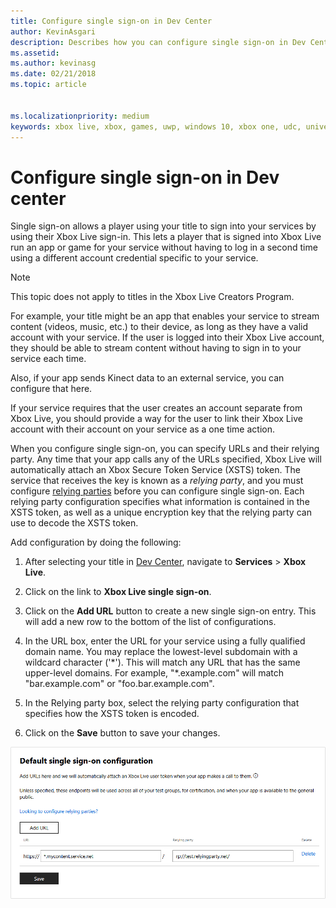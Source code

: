 ```yaml
---
title: Configure single sign-on in Dev Center
author: KevinAsgari
description: Describes how you can configure single sign-on in Dev Center to allow a title to sign a user into your services by using their Xbox Live ID.
ms.assetid:
ms.author: kevinasg
ms.date: 02/21/2018
ms.topic: article


ms.localizationpriority: medium
keywords: xbox live, xbox, games, uwp, windows 10, xbox one, udc, universal developer center, single sign-on
---
```


# Configure single sign-on in Dev center

Single sign-on allows a player using your title to sign into your services by using their Xbox Live sign-in. This lets a player that is signed into Xbox Live run an app or game for your service without having to log in a second time using a different account credential specific to your service.

> [!NOTE]
> This topic does not apply to titles in the Xbox Live Creators Program.

For example, your title might be an app that enables your service to stream content (videos, music, etc.) to their device, as long as they have a valid account with your service. If the user is logged into their Xbox Live account, they should be able to stream content without having to sign in to your service each time.

Also, if your app sends Kinect data to an external service, you can configure that here.

If your service requires that the user creates an account separate from Xbox Live, you should provide a way for the user to link their Xbox Live account with their account on your service as a one time action.

When you configure single sign-on, you can specify URLs and their relying party. Any time that your app calls any of the URLs specified, Xbox Live will automatically attach an Xbox Secure Token Service (XSTS) token. The service that receives the key is known as a *relying party*, and you must configure [relying parties](https://developer.microsoft.com/en-US/xboxconfig/relyingparties/index) before you can configure single sign-on. Each relying party configuration specifies what information is contained in the XSTS token, as well as a unique encryption key that the relying party can use to decode the XSTS token.

Add configuration by doing the following:

1. After selecting your title in [Dev Center](https://developer.microsoft.com/dashboard/windows/overview), navigate to **Services** > **Xbox Live**.

2. Click on the link to **Xbox Live single sign-on**.

3. Click on the **Add URL** button to create a new single sign-on entry. This will add a new row to the bottom of the list of configurations.

4. In the URL box, enter the URL for your service using a fully qualified domain name. You may replace the lowest-level subdomain with a wildcard character ('\*'). This will match any URL that has the same upper-level domains. For example, "*.example.com&quot; will match "bar.example.com" or "foo.bar.example.com".

5. In the Relying party box, select the relying party configuration that specifies how the XSTS token is encoded.

6. Click on the **Save** button to save your changes.

![Screenshot of the single sign-on configuration page](../../images/dev-center/single-signon.png)
